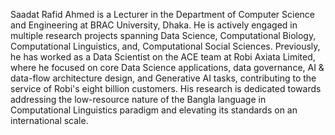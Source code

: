 Saadat Rafid Ahmed is a Lecturer in the Department of Computer Science and Engineering at BRAC University, Dhaka. He is actively engaged in multiple research projects spanning Data Science, Computational Biology, Computational Linguistics,  and, Computational Social Sciences. Previously, he has worked as a Data Scientist on the ACE team at Robi Axiata Limited, where he focused on core Data Science applications, data governance, AI & data-flow architecture design, and Generative AI tasks, contributing to the service of Robi's eight billion customers. His research is dedicated towards addressing the low-resource nature of the Bangla language in Computational Linguistics paradigm and elevating its standards on an international scale.


<!-- Write your biography here. Tell the world about yourself. Link to your favorite [subreddit](http://reddit.com). You can put a picture in, too. The code is already in, just name your picture `prof_pic.jpg` and put it in the `img/` folder.

Put your address / P.O. box / other info right below your picture. You can also disable any these elements by editing `profile` property of the YAML header of your `_pages/about.md`. Edit `_bibliography/papers.bib` and Jekyll will render your [publications page](/al-folio/publications/) automatically.

Link to your social media connections, too. This theme is set up to use [Font Awesome icons](https://fontawesome.com/) and [Academicons](https://jpswalsh.github.io/academicons/), like the ones below. Add your Facebook, Twitter, LinkedIn, Google Scholar, or just disable all of them. -->
